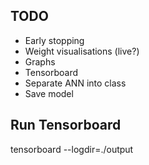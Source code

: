## TODO
- Early stopping
- Weight visualisations (live?)
- Graphs
- Tensorboard
- Separate ANN into class
- Save model


## Run Tensorboard
tensorboard --logdir=./output